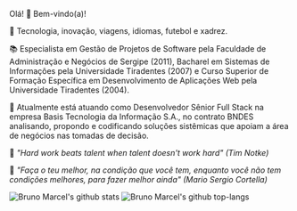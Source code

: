 Olá! 👋 Bem-vindo(a)!

💙 Tecnologia, inovação, viagens, idiomas, futebol e xadrez.

📚 Especialista em Gestão de Projetos de Software pela Faculdade de Administração e Negócios de Sergipe (2011), Bacharel em Sistemas de Informações pela Universidade Tiradentes (2007) e Curso Superior de Formação Específica em Desenvolvimento de Aplicações Web pela Universidade Tiradentes (2004).

💼 Atualmente está atuando como Desenvolvedor Sênior Full Stack na empresa Basis Tecnologia da Informação S.A., no contrato BNDES analisando, propondo e codificando soluções sistêmicas que apoiam a área de negócios nas tomadas de decisão.

💭 _"Hard work beats talent when talent doesn't work hard" (Tim Notke)_

💭 _"Faça o teu melhor, na condição que você tem, enquanto você não tem condições melhores, para fazer melhor ainda" (Mario Sergio Cortella)_

![Bruno Marcel's github stats](https://github-readme-stats.vercel.app/api?username=bmnsouza&show_icons=true&theme=dracula)
![Bruno Marcel's github top-langs](https://github-readme-stats.vercel.app/api/top-langs/?username=bmnsouza&layout=compact&theme=dracula)
